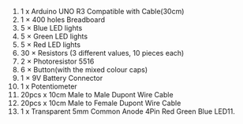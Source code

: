 1. 1 x Arduino UNO R3 Compatible with Cable(30cm)
2. 1 × 400 holes Breadboard
3. 5 × Blue LED lights
4. 5 × Green LED lights
5. 5 × Red LED lights
6. 30 × Resistors (3 different values, 10 pieces each)
7. 2 × Photoresistor 5516
8. 6 × Button(with the mixed colour caps)
9. 1 × 9V Battery Connector
10. 1 x Potentiometer
11. 20pcs x 10cm Male to Male Dupont Wire Cable
12. 20pcs x 10cm Male to Female Dupont Wire Cable
13. 1 x Transparent 5mm Common Anode 4Pin Red Green Blue LED11.